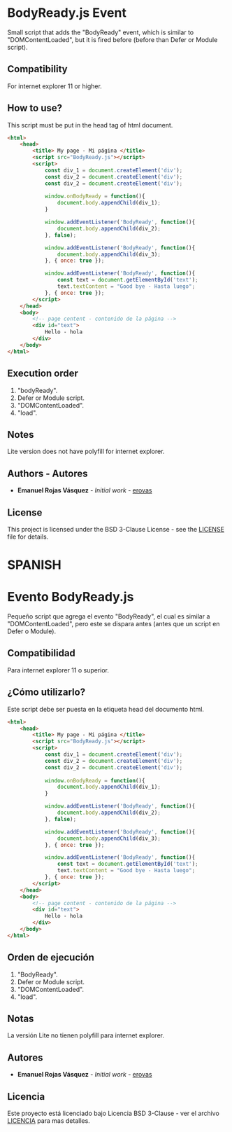 # BodyReady.js Event
Small script that adds the "BodyReady" event, which is similar to "DOMContentLoaded", but it is fired before (before than Defer or Module script).

## Compatibility

For internet explorer 11 or higher.

## How to use?

This script must be put in the head tag of html document.

``` html
<html>
    <head>
        <title> My page - Mi página </title>
        <script src="BodyReady.js"></script>
        <script>
            const div_1 = document.createElement('div');
            const div_2 = document.createElement('div');
            const div_2 = document.createElement('div');
            
            window.onBodyReady = function(){
                document.body.appendChild(div_1);
            }

            window.addEventListener('BodyReady', function(){
                document.body.appendChild(div_2);
            }, false);

            window.addEventListener('BodyReady', function(){
                document.body.appendChild(div_3);
            }, { once: true });

            window.addEventListener('BodyReady', function(){
                const text = document.getElementById('text');
                text.textContent = "Good bye - Hasta luego";
            }, { once: true });
        </script>
    </head>
    <body>
        <!-- page content - contenido de la página -->
        <div id="text">
            Hello - hola
        </div>
    </body>
</html>
```

## Execution order

1. "bodyReady".
2. Defer or Module script.
3. "DOMContentLoaded".
4. "load".

## Notes

Lite version does not have polyfill for internet explorer.

## Authors - Autores

* **Emanuel Rojas Vásquez** - *Initial work* - [erovas](https://github.com/erovas)

## License

This project is licensed under the BSD 3-Clause License - see the [LICENSE](https://github.com/erovas/bodyReady.js/blob/main/LICENSE) file for details.



# SPANISH

# Evento BodyReady.js
Pequeño script que agrega el evento "BodyReady", el cual es similar a "DOMContentLoaded", pero este se dispara antes (antes que un script en Defer o Module).

## Compatibilidad

Para internet explorer 11 o superior.

## ¿Cómo utilizarlo?

Este script debe ser puesta en la etiqueta head del documento html.

``` html
<html>
    <head>
        <title> My page - Mi página </title>
        <script src="BodyReady.js"></script>
        <script>
            const div_1 = document.createElement('div');
            const div_2 = document.createElement('div');
            const div_2 = document.createElement('div');
            
            window.onBodyReady = function(){
                document.body.appendChild(div_1);
            }

            window.addEventListener('BodyReady', function(){
                document.body.appendChild(div_2);
            }, false);

            window.addEventListener('BodyReady', function(){
                document.body.appendChild(div_3);
            }, { once: true });

            window.addEventListener('BodyReady', function(){
                const text = document.getElementById('text');
                text.textContent = "Good bye - Hasta luego";
            }, { once: true });
        </script>
    </head>
    <body>
        <!-- page content - contenido de la página -->
        <div id="text">
            Hello - hola
        </div>
    </body>
</html>
```

## Orden de ejecución

1. "BodyReady".
2. Defer or Module script.
3. "DOMContentLoaded".
4. "load".

## Notas

La versión Lite no tienen polyfill para internet explorer.


## Autores

* **Emanuel Rojas Vásquez** - *Initial work* - [erovas](https://github.com/erovas)

## Licencia

Este proyecto está licenciado bajo Licencia BSD 3-Clause - ver el archivo [LICENCIA](https://github.com/erovas/bodyReady.js/blob/main/LICENSE) para mas detalles.
